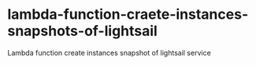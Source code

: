 # lambda-function-craete-instances-snapshots-of-lightsail
Lambda function create instances snapshot of lightsail service 
